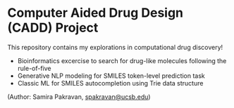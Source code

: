 # Computer Aided Drug Design (CADD) Project

This repository contains my explorations in computational drug discovery!

- Bioinformatics excercise to search for drug-like molecules following the rule-of-five
- Generative NLP modeling for SMILES token-level prediction task
- Classic ML for SMILES autocompletion using Trie data structure

(Author: Samira Pakravan, spakravan@ucsb.edu)
